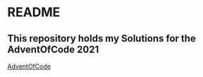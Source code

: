 # README

## This repository holds my Solutions for the AdventOfCode 2021

[AdventOfCode](https://adventofcode.com/2021)
